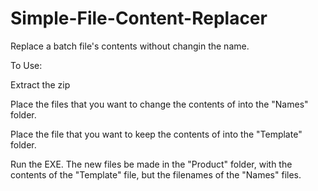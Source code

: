 # Simple-File-Content-Replacer
Replace a batch file's contents without changin the name.

To Use:

  Extract the zip

  Place the files that you want to change the contents of into the "Names" folder.
  
  Place the file that you want to keep the contents of into the "Template" folder.
  
  Run the EXE. The new files be made in the "Product" folder, with the contents of the "Template" file, but the filenames of the "Names" files.
